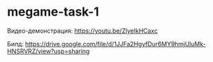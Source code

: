 # megame-task-1

Видео-демонстрация: https://youtu.be/ZlyeIkHCaxc

Билд: https://drive.google.com/file/d/1JJFa2HgyfDur6MY9hmjUluMk-HNSRVRZ/view?usp=sharing

